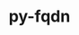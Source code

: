 ---
title: "py-fqdn"
layout: cache
categories: [package, develop]
meta: {"compilers": ["none"], "num_specs": 50, "num_specs_by_stack": {"data-vis-sdk": 17, "e4s": 16, "e4s-neoverse-v2": 17, "root": 50}, "oss": ["ubuntu20.04", "ubuntu22.04"], "platforms": ["linux"], "stacks": ["data-vis-sdk", "e4s", "e4s-neoverse-v2", "root"], "targets": ["neoverse_v2", "x86_64_v3"], "versions": ["1.5.1"]}
spec_details: [{"compiler": "none", "hash": "2chh6ree2p6idqgiwclblzmvvobs5eg4", "os": "ubuntu22.04", "platform": "linux", "size": "-", "stacks": ["e4s-neoverse-v2", "root"], "target": "neoverse_v2", "variants": ["build_system=python_pip"], "versions": ["1.5.1"]}, {"compiler": "none", "hash": "2mqvouzwqwuzlo2gfiaasfinltf6h6af", "os": "ubuntu22.04", "platform": "linux", "size": "-", "stacks": ["e4s-neoverse-v2", "root"], "target": "neoverse_v2", "variants": ["build_system=python_pip"], "versions": ["1.5.1"]}, {"compiler": "none", "hash": "3da63kzvddgzhlo4yk6qi5dpjsqymzno", "os": "ubuntu22.04", "platform": "linux", "size": "-", "stacks": ["e4s", "root"], "target": "x86_64_v3", "variants": ["build_system=python_pip"], "versions": ["1.5.1"]}, {"compiler": "none", "hash": "3zerjkeic4s4vf7goy3mcpmdhzikso6h", "os": "ubuntu22.04", "platform": "linux", "size": "-", "stacks": ["e4s", "root"], "target": "x86_64_v3", "variants": ["build_system=python_pip"], "versions": ["1.5.1"]}, {"compiler": "none", "hash": "66hafd26v2xojfxx35d447iemffxhdsg", "os": "ubuntu20.04", "platform": "linux", "size": "-", "stacks": ["data-vis-sdk", "root"], "target": "x86_64_v3", "variants": ["build_system=python_pip"], "versions": ["1.5.1"]}, {"compiler": "none", "hash": "6uua5tbltsgbyqhd4fhrfqdv7oa2ynek", "os": "ubuntu22.04", "platform": "linux", "size": "-", "stacks": ["e4s-neoverse-v2", "root"], "target": "neoverse_v2", "variants": ["build_system=python_pip"], "versions": ["1.5.1"]}, {"compiler": "none", "hash": "6z5inzd45mdyh7uzc5x7wynkyiio6cun", "os": "ubuntu22.04", "platform": "linux", "size": "-", "stacks": ["e4s", "root"], "target": "x86_64_v3", "variants": ["build_system=python_pip"], "versions": ["1.5.1"]}, {"compiler": "none", "hash": "7cicmeskn2hdb4uazt5pdnfdssei3lsq", "os": "ubuntu22.04", "platform": "linux", "size": "-", "stacks": ["e4s-neoverse-v2", "root"], "target": "neoverse_v2", "variants": ["build_system=python_pip"], "versions": ["1.5.1"]}, {"compiler": "none", "hash": "7hm3n6jtpxo6arhm72h43vxiufxirdrk", "os": "ubuntu22.04", "platform": "linux", "size": "-", "stacks": ["e4s-neoverse-v2", "root"], "target": "neoverse_v2", "variants": ["build_system=python_pip"], "versions": ["1.5.1"]}, {"compiler": "none", "hash": "boabljyzld4okvrbzympc3ksagllc3e7", "os": "ubuntu20.04", "platform": "linux", "size": "-", "stacks": ["data-vis-sdk", "root"], "target": "x86_64_v3", "variants": ["build_system=python_pip"], "versions": ["1.5.1"]}, {"compiler": "none", "hash": "dadpn7n3b3p4f7grl57sz75lwxntjjso", "os": "ubuntu22.04", "platform": "linux", "size": "-", "stacks": ["e4s", "root"], "target": "x86_64_v3", "variants": ["build_system=python_pip"], "versions": ["1.5.1"]}, {"compiler": "none", "hash": "enl3llmd7b4djzvjbercyr7ahblhhdxv", "os": "ubuntu22.04", "platform": "linux", "size": "-", "stacks": ["e4s", "root"], "target": "x86_64_v3", "variants": ["build_system=python_pip"], "versions": ["1.5.1"]}, {"compiler": "none", "hash": "exdrjfccba2nw3bsjakvf47fxwmo66xn", "os": "ubuntu20.04", "platform": "linux", "size": "-", "stacks": ["data-vis-sdk", "root"], "target": "x86_64_v3", "variants": ["build_system=python_pip"], "versions": ["1.5.1"]}, {"compiler": "none", "hash": "h3x2vpyakfh6hzs6ximtlyek4cr3jujw", "os": "ubuntu22.04", "platform": "linux", "size": "-", "stacks": ["e4s", "root"], "target": "x86_64_v3", "variants": ["build_system=python_pip"], "versions": ["1.5.1"]}, {"compiler": "none", "hash": "huy4j3mhlunl5k7g242lk33hhfdlyt5x", "os": "ubuntu22.04", "platform": "linux", "size": "-", "stacks": ["e4s-neoverse-v2", "root"], "target": "neoverse_v2", "variants": ["build_system=python_pip"], "versions": ["1.5.1"]}, {"compiler": "none", "hash": "i2oyxz4xpaxmmnhewoa5gbvt4bgpkwyf", "os": "ubuntu20.04", "platform": "linux", "size": "-", "stacks": ["data-vis-sdk", "root"], "target": "x86_64_v3", "variants": ["build_system=python_pip"], "versions": ["1.5.1"]}, {"compiler": "none", "hash": "iqxrbusdeyvwsolbwtmt3zhysh437iv3", "os": "ubuntu22.04", "platform": "linux", "size": "-", "stacks": ["e4s-neoverse-v2", "root"], "target": "neoverse_v2", "variants": ["build_system=python_pip"], "versions": ["1.5.1"]}, {"compiler": "none", "hash": "jedawmqttxuvdmd6p7jaspkjtknvbgx2", "os": "ubuntu20.04", "platform": "linux", "size": "-", "stacks": ["data-vis-sdk", "root"], "target": "x86_64_v3", "variants": ["build_system=python_pip"], "versions": ["1.5.1"]}, {"compiler": "none", "hash": "jx537pnyfio5vrofqj6yw3l6iqhbs6n2", "os": "ubuntu22.04", "platform": "linux", "size": "-", "stacks": ["e4s", "root"], "target": "x86_64_v3", "variants": ["build_system=python_pip"], "versions": ["1.5.1"]}, {"compiler": "none", "hash": "krlhk2cad6r2xgqyzehnudaq3yhkjpcj", "os": "ubuntu22.04", "platform": "linux", "size": "-", "stacks": ["e4s-neoverse-v2", "root"], "target": "neoverse_v2", "variants": ["build_system=python_pip"], "versions": ["1.5.1"]}, {"compiler": "none", "hash": "mb2k5p533vuafbatkroe54qdraczr6td", "os": "ubuntu22.04", "platform": "linux", "size": "-", "stacks": ["e4s-neoverse-v2", "root"], "target": "neoverse_v2", "variants": ["build_system=python_pip"], "versions": ["1.5.1"]}, {"compiler": "none", "hash": "nhqyazydm36c3fnrcii3rtthhhmnscup", "os": "ubuntu22.04", "platform": "linux", "size": "-", "stacks": ["e4s", "root"], "target": "x86_64_v3", "variants": ["build_system=python_pip"], "versions": ["1.5.1"]}, {"compiler": "none", "hash": "nl2ejlvfudyxpimmrhw62kashgor7d5m", "os": "ubuntu20.04", "platform": "linux", "size": "-", "stacks": ["data-vis-sdk", "root"], "target": "x86_64_v3", "variants": ["build_system=python_pip"], "versions": ["1.5.1"]}, {"compiler": "none", "hash": "nwqc5i4xlezoocsxtvjre36wcbbcd75c", "os": "ubuntu20.04", "platform": "linux", "size": "-", "stacks": ["data-vis-sdk", "root"], "target": "x86_64_v3", "variants": ["build_system=python_pip"], "versions": ["1.5.1"]}, {"compiler": "none", "hash": "o4t6ao5usqcqf4iqdfipljg66kipzxbg", "os": "ubuntu20.04", "platform": "linux", "size": "-", "stacks": ["data-vis-sdk", "root"], "target": "x86_64_v3", "variants": ["build_system=python_pip"], "versions": ["1.5.1"]}, {"compiler": "none", "hash": "o6xvbc6ddjoqchgabqg5vkltcq4a5lw2", "os": "ubuntu22.04", "platform": "linux", "size": "-", "stacks": ["e4s-neoverse-v2", "root"], "target": "neoverse_v2", "variants": ["build_system=python_pip"], "versions": ["1.5.1"]}, {"compiler": "none", "hash": "phsr32o76tpn2lg75f4q3g3s5sqnihfl", "os": "ubuntu22.04", "platform": "linux", "size": "-", "stacks": ["e4s-neoverse-v2", "root"], "target": "neoverse_v2", "variants": ["build_system=python_pip"], "versions": ["1.5.1"]}, {"compiler": "none", "hash": "pp2mxzyibcvv5ykw2y6m626o73ctxves", "os": "ubuntu20.04", "platform": "linux", "size": "-", "stacks": ["data-vis-sdk", "root"], "target": "x86_64_v3", "variants": ["build_system=python_pip"], "versions": ["1.5.1"]}, {"compiler": "none", "hash": "qedwkkojar43o3dg6aa3n4mmzgkducop", "os": "ubuntu22.04", "platform": "linux", "size": "-", "stacks": ["e4s-neoverse-v2", "root"], "target": "neoverse_v2", "variants": ["build_system=python_pip"], "versions": ["1.5.1"]}, {"compiler": "none", "hash": "qeoz4nrwvowk5mnne7yyhfpqf63c4pob", "os": "ubuntu20.04", "platform": "linux", "size": "-", "stacks": ["data-vis-sdk", "root"], "target": "x86_64_v3", "variants": ["build_system=python_pip"], "versions": ["1.5.1"]}, {"compiler": "none", "hash": "qhuioy2srkpgi27xlzgaaqlcvf45dga2", "os": "ubuntu22.04", "platform": "linux", "size": "-", "stacks": ["e4s", "root"], "target": "x86_64_v3", "variants": ["build_system=python_pip"], "versions": ["1.5.1"]}, {"compiler": "none", "hash": "qwfpcs7xx2uavlzsze6j4pmyh2ulk6aw", "os": "ubuntu20.04", "platform": "linux", "size": "-", "stacks": ["data-vis-sdk", "root"], "target": "x86_64_v3", "variants": ["build_system=python_pip"], "versions": ["1.5.1"]}, {"compiler": "none", "hash": "qy7ov7hhiihcv46iv6n5wd6yvcdxihew", "os": "ubuntu20.04", "platform": "linux", "size": "-", "stacks": ["data-vis-sdk", "root"], "target": "x86_64_v3", "variants": ["build_system=python_pip"], "versions": ["1.5.1"]}, {"compiler": "none", "hash": "r4etyjv2xh2mogu7puqgd4tv3ue44kcx", "os": "ubuntu20.04", "platform": "linux", "size": "-", "stacks": ["data-vis-sdk", "root"], "target": "x86_64_v3", "variants": ["build_system=python_pip"], "versions": ["1.5.1"]}, {"compiler": "none", "hash": "rzq7rap24wu7fgxexygfkucvxrcbva6f", "os": "ubuntu22.04", "platform": "linux", "size": "-", "stacks": ["e4s", "root"], "target": "x86_64_v3", "variants": ["build_system=python_pip"], "versions": ["1.5.1"]}, {"compiler": "none", "hash": "sygozgl7jebcf2zdxepbpawe47p5rv65", "os": "ubuntu22.04", "platform": "linux", "size": "-", "stacks": ["e4s", "root"], "target": "x86_64_v3", "variants": ["build_system=python_pip"], "versions": ["1.5.1"]}, {"compiler": "none", "hash": "ukavl466othag2ujkfitenxddkmkl7ri", "os": "ubuntu22.04", "platform": "linux", "size": "-", "stacks": ["e4s-neoverse-v2", "root"], "target": "neoverse_v2", "variants": ["build_system=python_pip"], "versions": ["1.5.1"]}, {"compiler": "none", "hash": "un7sxsve6tdqf5yevlpxcnvrxwswzdpb", "os": "ubuntu20.04", "platform": "linux", "size": "-", "stacks": ["data-vis-sdk", "root"], "target": "x86_64_v3", "variants": ["build_system=python_pip"], "versions": ["1.5.1"]}, {"compiler": "none", "hash": "uqvrzzps6nvsjeodt537bhutgp6kzsjd", "os": "ubuntu22.04", "platform": "linux", "size": "-", "stacks": ["e4s", "root"], "target": "x86_64_v3", "variants": ["build_system=python_pip"], "versions": ["1.5.1"]}, {"compiler": "none", "hash": "uufdqxluhnddfixad2edxc6p747rhmog", "os": "ubuntu22.04", "platform": "linux", "size": "-", "stacks": ["e4s", "root"], "target": "x86_64_v3", "variants": ["build_system=python_pip"], "versions": ["1.5.1"]}, {"compiler": "none", "hash": "uvw7snj43fqi5lokwhirjynogaih7nur", "os": "ubuntu22.04", "platform": "linux", "size": "-", "stacks": ["e4s", "root"], "target": "x86_64_v3", "variants": ["build_system=python_pip"], "versions": ["1.5.1"]}, {"compiler": "none", "hash": "uwextplguaphny2cunggbkatqbsshhns", "os": "ubuntu22.04", "platform": "linux", "size": "-", "stacks": ["e4s-neoverse-v2", "root"], "target": "neoverse_v2", "variants": ["build_system=python_pip"], "versions": ["1.5.1"]}, {"compiler": "none", "hash": "v6hf7qqntmvb5qkeseydvbcwwke4thha", "os": "ubuntu22.04", "platform": "linux", "size": "-", "stacks": ["e4s", "root"], "target": "x86_64_v3", "variants": ["build_system=python_pip"], "versions": ["1.5.1"]}, {"compiler": "none", "hash": "vstnrxlazkzjz3m5p7qav35qz5gb6jmf", "os": "ubuntu20.04", "platform": "linux", "size": "-", "stacks": ["data-vis-sdk", "root"], "target": "x86_64_v3", "variants": ["build_system=python_pip"], "versions": ["1.5.1"]}, {"compiler": "none", "hash": "xjrxvvcjrwcj7ew653eaaygw2tfflasj", "os": "ubuntu20.04", "platform": "linux", "size": "-", "stacks": ["data-vis-sdk", "root"], "target": "x86_64_v3", "variants": ["build_system=python_pip"], "versions": ["1.5.1"]}, {"compiler": "none", "hash": "xldg2274upaftl5ayvoebjircmmhpu3n", "os": "ubuntu22.04", "platform": "linux", "size": "-", "stacks": ["e4s-neoverse-v2", "root"], "target": "neoverse_v2", "variants": ["build_system=python_pip"], "versions": ["1.5.1"]}, {"compiler": "none", "hash": "ycswvdzgmc3rv2uawzr2td4ttonzuykp", "os": "ubuntu22.04", "platform": "linux", "size": "-", "stacks": ["e4s-neoverse-v2", "root"], "target": "neoverse_v2", "variants": ["build_system=python_pip"], "versions": ["1.5.1"]}, {"compiler": "none", "hash": "zeshvaad5pz4b6r4nch64o4muu5h7me3", "os": "ubuntu22.04", "platform": "linux", "size": "-", "stacks": ["e4s", "root"], "target": "x86_64_v3", "variants": ["build_system=python_pip"], "versions": ["1.5.1"]}, {"compiler": "none", "hash": "zsj4xlbnqswzett42ykttencfjqhdk6k", "os": "ubuntu22.04", "platform": "linux", "size": "-", "stacks": ["e4s-neoverse-v2", "root"], "target": "neoverse_v2", "variants": ["build_system=python_pip"], "versions": ["1.5.1"]}, {"compiler": "none", "hash": "zxkpikuim647yyzwby5eythjbfwcpmo2", "os": "ubuntu20.04", "platform": "linux", "size": "-", "stacks": ["data-vis-sdk", "root"], "target": "x86_64_v3", "variants": ["build_system=python_pip"], "versions": ["1.5.1"]}]
---